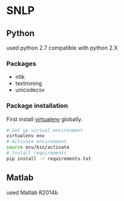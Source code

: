 # SNLP

## Python
used python 2.7
compatible with python 2.X

### Packages
* nltk
* textmining 
* unicodecsv

### Package installation

First install [virtualenv](http://docs.python-guide.org/en/latest/dev/virtualenvs/) globally.

```bash
# Set up virtual environment
virtualenv env
# Activate environment
source env/bin/activate
# Install requirements
pip install -r requirements.txt
```

## Matlab
used Matlab R2014b
